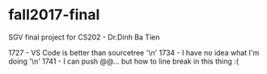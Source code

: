 # fall2017-final
SGV final project for CS202 - Dr.Dinh Ba Tien

1727 - VS Code is better than sourcetree '\n'
1734 - I have no idea what I'm doing '\n'
1741 - I can push @@... but how to line break in this thing :(